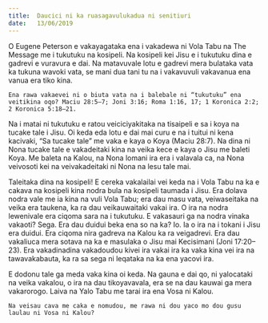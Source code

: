 ```yaml
---
title:  Daucici ni ka ruasagavulukadua ni senitiuri
date:   13/06/2019
---
```


O Eugene Peterson e vakayagataka ena i vakadewa ni Vola Tabu na The Message me i tukutuku na kosipeli. Na kosipeli kei Jisu e i tukutuku dina e gadrevi e vuravura e dai. Na matavuvale lotu e gadrevi mera bulataka vata ka tukuna wavoki vata, se mani dua tani tu na i vakavuvuli vakavanua ena vanua era tiko kina.

`Ena rawa vakaevei ni o biuta vata na i balebale ni “tukutuku” ena veitikina oqo? Maciu 28:5–7; Joni 3:16; Roma 1:16, 17; 1 Koronica 2:2; 2 Koronica 5:18–21.`

Na i matai ni tukutuku e ratou veiciciyakitaka na tisaipeli e sa i koya na tucake tale i Jisu. Oi keda eda lotu e dai mai curu e na i tuitui ni kena kacivaki, “Sa tucake tale” me vaka e kaya o Koya (Maciu 28:7). Na dina ni Nona tucake tale e vakadeitaki kina na veika kece e kaya o Jisu me baleti Koya. Me baleta na Kalou, na Nona lomani ira era i valavala ca, na Nona veivosoti kei na veivakadeitaki ni Nona na lesu tale mai.

Taleitaka dina na kosipeli! E cereka vakalailai vei keda na i Vola Tabu na ka e cakava na kosipeli kina nodra bula na kosipeli taumada i Jisu. Era dolava nodra vale me ia kina na vuli Vola Tabu; era dau masu vata, veiwaseitaka na veika era taukena, ka ra dau veikauwaitaki vakai ira. O ira na nodra lewenivale era ciqoma sara na i tukutuku. E vakasauri ga na nodra vinaka vakaoti? Sega. Era dau duidui beka ena so na ka? Io. Ia o ira na i tokani i Jisu era duidui. Era ciqoma nira gadreva na Kalou ka ra veigadrevi. Era dau vakaliuca mera sotava na ka e masulaka o Jisu mai Kecisimani (Joni 17:20–23). Era vakadinadina vakadoudou kivei ira vakai ira ka vaka kina vei ira na tawavakabauta, ka ra sa sega ni leqataka na ka ena yacovi ira.

E dodonu tale ga meda vaka kina oi keda. Na gauna e dai qo, ni yalocataki na veika vakalou, o ira na dau tikoyavavala, era se na dau kauwai ga mera vakarorogo. Laiva na Yalo Tabu me tarai ira ena Vosa ni Kalou.

`Na veisau cava me caka e nomudou, me rawa ni dou yaco mo dou gusu laulau ni Vosa ni Kalou?`